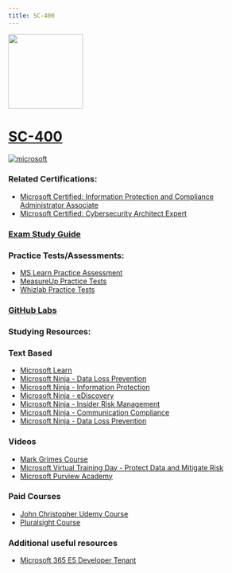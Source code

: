 ```yaml
---
title: SC-400
---
```


<img src="/sc-400.png" width="150" height="150">

# [SC-400](https://learn.microsoft.com/certifications/exams/sc-400?WT.mc_id=291324)

<a href='https://learn.microsoft.com/en-us/certifications/browse/?type=role-based&levels=intermediate' target="_blank"><img alt='microsoft' src='https://img.shields.io/badge/associate-100000?style=for-the-badge&logo=microsoft&logoColor=white&labelColor=0078D4&color=212221'/></a> 

### Related Certifications:
- [Microsoft Certified: Information Protection and Compliance Administrator Associate](https://learn.microsoft.com/en-us/certifications/information-protection-and-compliance-administrator?WT.mc_id=291324)
- [Microsoft Certified: Cybersecurity Architect Expert](https://learn.microsoft.com/en-us/certifications/cybersecurity-architect-expert?WT.mc_id=291324)

### [Exam Study Guide](https://learn.microsoft.com/credentials/certifications/resources/study-guides/sc-400?WT.mc_id=291324)

### Practice Tests/Assessments:
- [MS Learn Practice Assessment](https://learn.microsoft.com/credentials/certifications/exams/sc-400/practice/assessment?assessment-type=practice&assessmentId=79&WT.mc_id=291324)
- [MeasureUp Practice Tests](https://www.measureup.com/microsoft-practice-test-sc-400-microsoft-information-protection-administrator.html#u44)
- [Whizlab Practice Tests](https://www.whizlabs.com/microsoft-azure-certification-sc-400/)
  
### [GitHub Labs](https://aka.ms/sc400labs)

### Studying Resources:

### Text Based
- [Microsoft Learn](https://learn.microsoft.com/certifications/exams/sc-400?WT.mc_id=291324)
- [Microsoft Ninja - Data Loss Prevention](https://techcommunity.microsoft.com/t5/security-compliance-and-identity/the-microsoft-purview-data-loss-prevention-ninja-training-is/ba-p/3659015?WT.mc_id=291324)
- [Microsoft Ninja - Information Protection](https://techcommunity.microsoft.com/t5/security-compliance-and-identity/the-microsoft-purview-information-protection-ninja-training-is/ba-p/2887478?WT.mc_id=291324)
- [Microsoft Ninja - eDiscovery](https://techcommunity.microsoft.com/t5/security-compliance-and-identity/become-a-microsoft-purview-ediscovery-ninja/ba-p/2793108?WT.mc_id=291324)
- [Microsoft Ninja - Insider Risk Management](https://techcommunity.microsoft.com/t5/security-compliance-and-identity/become-an-insider-risk-management-ninja/ba-p/3282306?WT.mc_id=291324)
- [Microsoft Ninja - Communication Compliance](https://techcommunity.microsoft.com/t5/security-compliance-and-identity/become-a-communication-compliance-ninja/ba-p/3283283?WT.mc_id=291324)
- [Microsoft Ninja - Data Loss Prevention](https://techcommunity.microsoft.com/t5/security-compliance-and-identity/become-a-microsoft-priva-ninja/ba-p/3876888?WT.mc_id=291324)
### Videos
- [Mark Grimes Course](https://www.youtube.com/watch?v=al2u_pmBfzU&list=PLVY1cokqlbC4rvw4hjSdJn6RkM_30peTR)
- [Microsoft Virtual Training Day - Protect Data and Mitigate Risk](https://events.microsoft.com/en-us/allevents/?language=English&clientTimeZone=1&view=list&search=Microsoft%20Security%20Virtual%20Training%20Day:%20Protect%20Data%20and%20Mitigate%20Risk)
- [Microsoft Purview Academy](https://microsoft.github.io/PartnerResources/skilling/microsoft-security-academy/purview-academy)
### Paid Courses
- [John Christopher Udemy Course](https://www.udemy.com/course/sc-400-course-microsoft-information-protection-administrator/)
- [Pluralsight Course](https://www.pluralsight.com/paths/microsoft-information-protection-administrator-sc-400)
### Additional useful resources
- [Microsoft 365 E5 Developer Tenant](https://developer.microsoft.com/en-us/microsoft-365/dev-program?WT.mc_id=291324)
